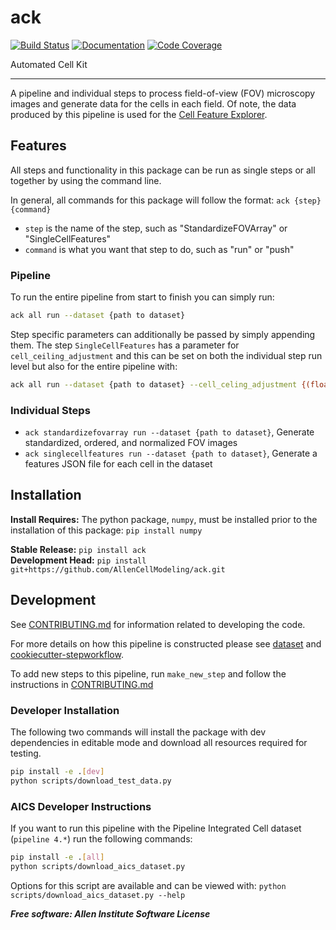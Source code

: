 # ack

[![Build Status](https://github.com/AllenCellModeling/ack/workflows/Build%20Master/badge.svg)](https://github.com/AllenCellModeling/ack/actions)
[![Documentation](https://github.com/AllenCellModeling/ack/workflows/Documentation/badge.svg)](https://AllenCellModeling.github.io/ack)
[![Code Coverage](https://codecov.io/gh/AllenCellModeling/ack/branch/master/graph/badge.svg)](https://codecov.io/gh/AllenCellModeling/ack)

Automated Cell Kit

---

A pipeline and individual steps to process field-of-view (FOV) microscopy images and
generate data for the cells in each field. Of note, the data produced by this pipeline
is used for the [Cell Feature Explorer](https://cfe.allencell.org/).

## Features
All steps and functionality in this package can be run as single steps or all together
by using the command line.

In general, all commands for this package will follow the format: `ack {step} {command}`

* `step` is the name of the step, such as "StandardizeFOVArray" or "SingleCellFeatures"
* `command` is what you want that step to do, such as "run" or "push"

### Pipeline
To run the entire pipeline from start to finish you can simply run:

```bash
ack all run --dataset {path to dataset}
```

Step specific parameters can additionally be passed by simply appending them.
The step `SingleCellFeatures` has a parameter for `cell_ceiling_adjustment` and this
can be set on both the individual step run level but also for the entire pipeline with:

```bash
ack all run --dataset {path to dataset} --cell_celing_adjustment {(float,float,float)}
```

### Individual Steps
* `ack standardizefovarray run --dataset {path to dataset}`, Generate standardized,
ordered, and normalized FOV images
* `ack singlecellfeatures run --dataset {path to dataset}`, Generate a features JSON
file for each cell in the dataset

## Installation
**Install Requires:** The python package, `numpy`, must be installed prior to the
installation of this package: `pip install numpy`

**Stable Release:** `pip install ack`<br>
**Development Head:** `pip install git+https://github.com/AllenCellModeling/ack.git`

## Development
See [CONTRIBUTING.md](CONTRIBUTING.md) for information related to developing the code.

For more details on how this pipeline is constructed please see
[dataset](https://github.com/AllenCellModeling/datastep) and
[cookiecutter-stepworkflow](https://github.com/AllenCellModeling/cookiecutter-stepworkflow).

To add new steps to this pipeline, run `make_new_step` and follow the instructions in
[CONTRIBUTING.md](CONTRIBUTING.md)

### Developer Installation
The following two commands will install the package with dev dependencies in editable
mode and download all resources required for testing.

```bash
pip install -e .[dev]
python scripts/download_test_data.py
```

### AICS Developer Instructions
If you want to run this pipeline with the Pipeline Integrated Cell dataset
(`pipeline 4.*`) run the following commands:

```bash
pip install -e .[all]
python scripts/download_aics_dataset.py
```

Options for this script are available and can be viewed with:
`python scripts/download_aics_dataset.py --help`

***Free software: Allen Institute Software License***
